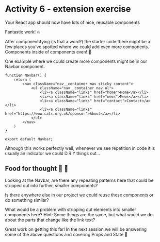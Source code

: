 # Activity 6 - extension exercise

Your React app should now have lots of nice, reusable components 

Fantastic work! 🔥

After componentifying (is that a word?) the starter code there might be a few places you've spotted where we could add even more components. Components inside of components even! 🤯

One example where we could create more components might be in our Navbar component. 

```
function Navbar() {
    return (
        <nav className="nav__container nav sticky content">
            <ul className="nav__container nav ul">
                <li><a className="links" href="home">Home</a></li>
                <li><a className="links" href="mews">Mews</a></li>
                <li><a className="links" href="contact">Contact</a></li>
                <li><a className="links" href="https://www.cats.org.uk/sponsor">About</a></li>
            </ul>
        </nav>
    )
}

export default Navbar;
```

Although this works perfectly well, whenever we see repetition in code it is usually an indicator we could D.R.Y things out...

## Food for thought 🌮 🧠

Looking at the Navbar, are there any repeating patterns here that could be stripped out into further, smaller components?

Is there anywhere else in our project we could reuse these components or do something similar? 

What would be a problem with stripping out elements into smaller components here? Hint: Some things are the same, but what would we do about the parts that change like the link text?

Great work on getting this far! In the next session we will be answering some of the above questions and covering Props and State 🙌



